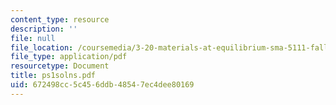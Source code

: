 ```yaml
---
content_type: resource
description: ''
file: null
file_location: /coursemedia/3-20-materials-at-equilibrium-sma-5111-fall-2003/672498cc5c456ddb48547ec4dee80169_ps1solns.pdf
file_type: application/pdf
resourcetype: Document
title: ps1solns.pdf
uid: 672498cc-5c45-6ddb-4854-7ec4dee80169
---
```

